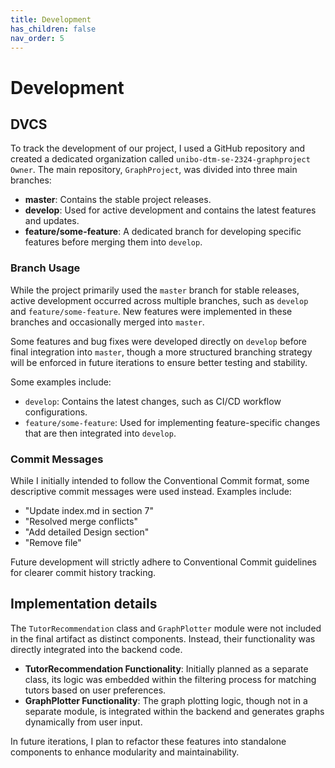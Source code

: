 ```yaml
---
title: Development
has_children: false
nav_order: 5
---
```


# Development

## DVCS
To track the development of our project, I used a GitHub repository and created a dedicated organization called `unibo-dtm-se-2324-graphproject Owner`. The main repository, `GraphProject`, was divided into three main branches:
- **master**: Contains the stable project releases.
- **develop**: Used for active development and contains the latest features and updates.
- **feature/some-feature**: A dedicated branch for developing specific features before merging them into `develop`.

### Branch Usage
While the project primarily used the `master` branch for stable releases, active development occurred across multiple branches, such as `develop` and `feature/some-feature`. New features were implemented in these branches and occasionally merged into `master`. 

Some features and bug fixes were developed directly on `develop` before final integration into `master`, though a more structured branching strategy will be enforced in future iterations to ensure better testing and stability.

 Some examples include:
- `develop`: Contains the latest changes, such as CI/CD workflow configurations.
- `feature/some-feature`: Used for implementing feature-specific changes that are then integrated into `develop`.

### Commit Messages
While I initially intended to follow the Conventional Commit format, some descriptive commit messages were used instead. Examples include:
- "Update index.md in section 7"
- "Resolved merge conflicts"
- "Add detailed Design section"
- "Remove file"

Future development will strictly adhere to Conventional Commit guidelines for clearer commit history tracking.

## Implementation details

The `TutorRecommendation` class and `GraphPlotter` module were not included in the final artifact as distinct components. Instead, their functionality was directly integrated into the backend code.

- **TutorRecommendation Functionality**: Initially planned as a separate class, its logic was embedded within the filtering process for matching tutors based on user preferences.
- **GraphPlotter Functionality**: The graph plotting logic, though not in a separate module, is integrated within the backend and generates graphs dynamically from user input.

In future iterations, I plan to refactor these features into standalone components to enhance modularity and maintainability.
